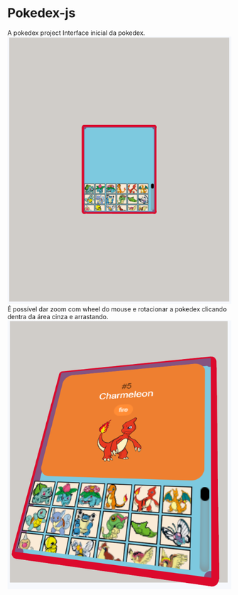 # Pokedex-js

 A pokedex project 
 Interface inicial da pokedex.
 ![INIT](/captura-01.png)  
 É possível dar zoom com wheel do mouse e rotacionar a pokedex clicando dentra da área cinza e arrastando.
 ![DEMO](/captura-02.png)  
 
